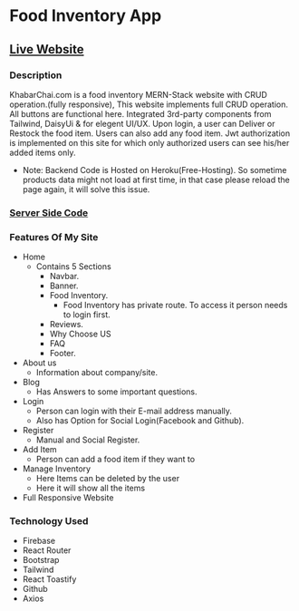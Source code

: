 # Food Inventory App

## [Live Website](https://food-inventory-app.web.app/)

### Description
 KhabarChai.com is a food inventory MERN-Stack website with CRUD operation.(fully responsive), This website implements full CRUD operation. All buttons are functional here. Integrated 3rd-party components from Tailwind, DaisyUi & for elegent UI/UX. Upon login, a user can Deliver or Restock the food item. Users can also add any food item. Jwt authorization is implemented on this site for which only authorized users can see his/her added items only.
* Note: Backend Code is Hosted on Heroku(Free-Hosting). So sometime products data might not load at first time, in that case please reload the page again, it will solve this issue.

### [Server Side Code](https://github.com/hassanmehedi1/food-inventory-server-)


### Features Of My Site

- Home
  - Contains 5 Sections
    - Navbar.
    - Banner.
    - Food Inventory.
      - Food Inventory has private route. To access it person needs to login first.
    - Reviews.
    - Why Choose US
    - FAQ  
    - Footer.
- About us
  - Information about company/site.
- Blog
  - Has Answers to some important questions.
- Login
  - Person can login with their E-mail address manually.
  - Also has Option for Social Login(Facebook and Github).
- Register
  - Manual and Social Register.
- Add Item
   - Person can add a food item if they want to
- Manage Inventory
   - Here Items can be deleted by the user
   - Here it will show all the items
- Full Responsive Website

### Technology Used

- Firebase
- React Router
- Bootstrap
- Tailwind
- React Toastify
- Github
- Axios
